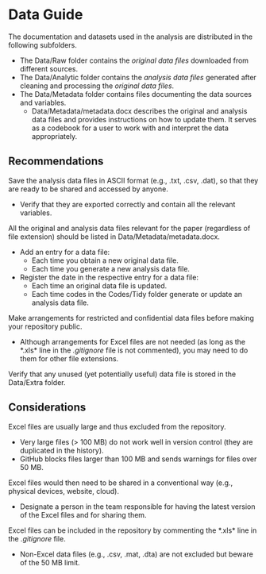 # Data Guide

The documentation and datasets used in the analysis are distributed in the following subfolders.
- The Data/Raw folder contains the *original data files* downloaded from different sources. 
- The Data/Analytic folder contains the *analysis data files* generated after cleaning and processing the *original data files*.
- The Data/Metadata folder contains files documenting the data sources and variables.
	- Data/Metadata/metadata.docx describes the original and analysis data files and provides instructions on how to update them. It serves as a codebook for a user to work with and interpret the data appropriately.


## Recommendations
Save the analysis data files in ASCII format (e.g., .txt, .csv, .dat), so that they are ready to be shared and accessed by anyone.
- Verify that they are exported correctly and contain all the relevant variables.

All the original and analysis data files relevant for the paper (regardless of file extension) should be listed in Data/Metadata/metadata.docx.
- Add an entry for a data file:
	- Each time you obtain a new original data file.
	- Each time you generate a new analysis data file.
- Register the date in the respective entry for a data file:
	- Each time an original data file is updated.
	- Each time codes in the Codes/Tidy folder generate or update an analysis data file.

Make arrangements for restricted and confidential data files before making your repository public.
- Although arrangements for Excel files are not needed (as long as the \*.xls\* line in the *.gitignore* file is not commented), you may need to do them for other file extensions.

Verify that any unused (yet potentially useful) data file is stored in the Data/Extra folder.


## Considerations
Excel files are usually large and thus excluded from the repository.
- Very large files (\> 100 MB) do not work well in version control (they are duplicated in the history).
- GitHub blocks files larger than 100 MB and sends warnings for files over 50 MB.

Excel files would then need to be shared in a conventional way (e.g., physical devices, website, cloud).
- Designate a person in the team responsible for having the latest version of the Excel files and for sharing them.

Excel files can be included in the repository by commenting the \*.xls\* line in the *.gitignore* file. 
- Non-Excel data files (e.g., .csv, .mat, .dta) are not excluded but beware of the 50 MB limit.
